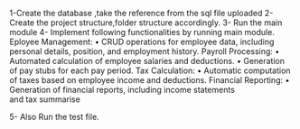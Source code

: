 1-Create the database ,take the reference from the sql file uploaded
2-Create the project structure,folder structure accordingly.
3- Run the main module
4- Implement following functionalities by running main module.
Eployee Management:
• CRUD operations for employee data, including personal details, position, and employment 
history.
Payroll Processing:
• Automated calculation of employee salaries and deductions.
• Generation of pay stubs for each pay period.
Tax Calculation:
• Automatic computation of taxes based on employee income and deductions.
Financial Reporting:
• Generation of financial reports, including income statements and tax summarise

5- Also Run the test file. 
